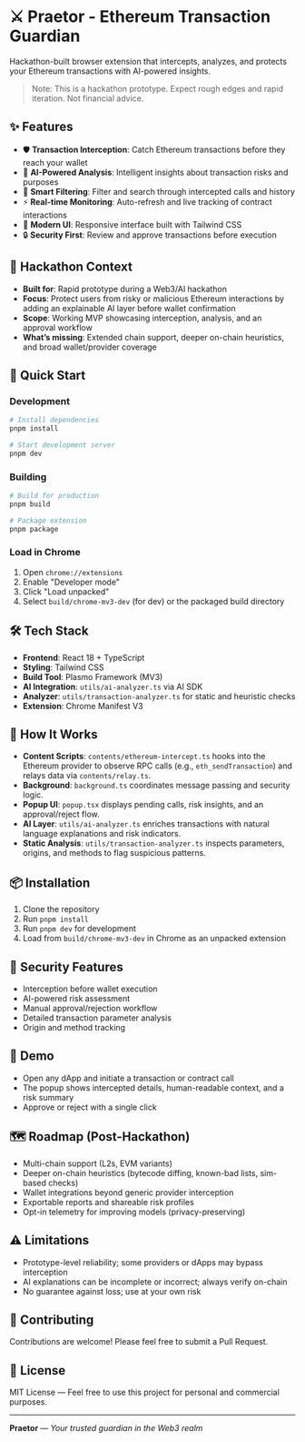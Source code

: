 # ⚔️ Praetor - Ethereum Transaction Guardian

Hackathon-built browser extension that intercepts, analyzes, and protects your Ethereum transactions with AI-powered insights.

> Note: This is a hackathon prototype. Expect rough edges and rapid iteration. Not financial advice.

## ✨ Features

- 🛡️ **Transaction Interception**: Catch Ethereum transactions before they reach your wallet
- 🤖 **AI-Powered Analysis**: Intelligent insights about transaction risks and purposes
- 🎯 **Smart Filtering**: Filter and search through intercepted calls and history
- ⚡ **Real-time Monitoring**: Auto-refresh and live tracking of contract interactions
- 🎨 **Modern UI**: Responsive interface built with Tailwind CSS
- 🔒 **Security First**: Review and approve transactions before execution

## 🏁 Hackathon Context

- **Built for**: Rapid prototype during a Web3/AI hackathon
- **Focus**: Protect users from risky or malicious Ethereum interactions by adding an explainable AI layer before wallet confirmation
- **Scope**: Working MVP showcasing interception, analysis, and an approval workflow
- **What’s missing**: Extended chain support, deeper on-chain heuristics, and broad wallet/provider coverage

## 🚀 Quick Start

### Development

```bash
# Install dependencies
pnpm install

# Start development server
pnpm dev
```

### Building

```bash
# Build for production
pnpm build

# Package extension
pnpm package
```

### Load in Chrome

1. Open `chrome://extensions`
2. Enable "Developer mode"
3. Click "Load unpacked"
4. Select `build/chrome-mv3-dev` (for dev) or the packaged build directory

## 🛠️ Tech Stack

- **Frontend**: React 18 + TypeScript
- **Styling**: Tailwind CSS
- **Build Tool**: Plasmo Framework (MV3)
- **AI Integration**: `utils/ai-analyzer.ts` via AI SDK
- **Analyzer**: `utils/transaction-analyzer.ts` for static and heuristic checks
- **Extension**: Chrome Manifest V3

## 🧠 How It Works

- **Content Scripts**: `contents/ethereum-intercept.ts` hooks into the Ethereum provider to observe RPC calls (e.g., `eth_sendTransaction`) and relays data via `contents/relay.ts`.
- **Background**: `background.ts` coordinates message passing and security logic.
- **Popup UI**: `popup.tsx` displays pending calls, risk insights, and an approval/reject flow.
- **AI Layer**: `utils/ai-analyzer.ts` enriches transactions with natural language explanations and risk indicators.
- **Static Analysis**: `utils/transaction-analyzer.ts` inspects parameters, origins, and methods to flag suspicious patterns.

## 📦 Installation

1. Clone the repository
2. Run `pnpm install`
3. Run `pnpm dev` for development
4. Load from `build/chrome-mv3-dev` in Chrome as an unpacked extension

## 🔐 Security Features

- Interception before wallet execution
- AI-powered risk assessment
- Manual approval/rejection workflow
- Detailed transaction parameter analysis
- Origin and method tracking

## 🎥 Demo

- Open any dApp and initiate a transaction or contract call
- The popup shows intercepted details, human-readable context, and a risk summary
- Approve or reject with a single click

## 🗺️ Roadmap (Post-Hackathon)

- Multi-chain support (L2s, EVM variants)
- Deeper on-chain heuristics (bytecode diffing, known-bad lists, sim-based checks)
- Wallet integrations beyond generic provider interception
- Exportable reports and shareable risk profiles
- Opt-in telemetry for improving models (privacy-preserving)

## ⚠️ Limitations

- Prototype-level reliability; some providers or dApps may bypass interception
- AI explanations can be incomplete or incorrect; always verify on-chain
- No guarantee against loss; use at your own risk

## 🤝 Contributing

Contributions are welcome! Please feel free to submit a Pull Request.

## 📄 License

MIT License — Feel free to use this project for personal and commercial purposes.

---

**Praetor** — *Your trusted guardian in the Web3 realm*